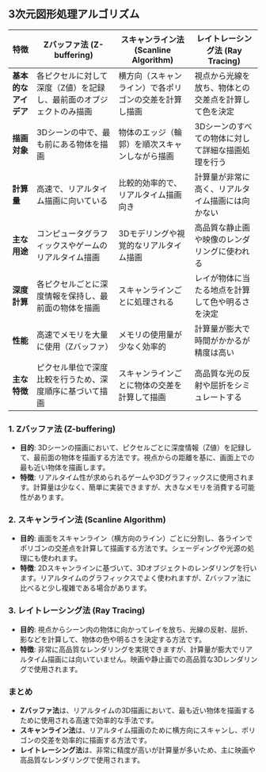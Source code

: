 ## 3次元図形処理アルゴリズム

| 特徴                         | Zバッファ法 (Z-buffering)                    | スキャンライン法 (Scanline Algorithm)        | レイトレーシング法 (Ray Tracing)              |
|------------------------------|--------------------------------------------|--------------------------------------------|---------------------------------------------|
| **基本的なアイデア**          | 各ピクセルに対して深度（Z値）を記録し、最前面のオブジェクトのみ描画 | 横方向（スキャンライン）で各ポリゴンの交差を計算し描画 | 視点から光線を放ち、物体との交差点を計算して色を決定 |
| **描画対象**                  | 3Dシーンの中で、最も前にある物体を描画      | 物体のエッジ（輪郭）を順次スキャンしながら描画 | 3Dシーンのすべての物体に対して詳細な描画処理を行う |
| **計算量**                    | 高速で、リアルタイム描画に向いている         | 比較的効率的で、リアルタイム描画向き         | 計算量が非常に高く、リアルタイム描画には向かない |
| **主な用途**                  | コンピュータグラフィックスやゲームのリアルタイム描画 | 3Dモデリングや視覚的なリアルタイム描画       | 高品質な静止画や映像のレンダリングに使われる     |
| **深度計算**                  | 各ピクセルごとに深度情報を保持し、最前面の物体を描画 | スキャンラインごとに処理される             | レイが物体に当たる地点を計算して色や明るさを決定 |
| **性能**                      | 高速でメモリを大量に使用（Zバッファ）      | メモリの使用量が少なく効率的               | 計算量が膨大で時間がかかるが精度は高い        |
| **主な特徴**                  | ピクセル単位で深度比較を行うため、深度順序に基づいて描画 | スキャンラインごとに物体の交差を計算して描画 | 高品質な光の反射や屈折をシミュレートする       |

### 1. **Zバッファ法 (Z-buffering)**
- **目的**: 3Dシーンの描画において、ピクセルごとに深度情報（Z値）を記録して、最前面の物体を描画する方法です。視点からの距離を基に、画面上での最も近い物体を描画します。
- **特徴**: リアルタイム性が求められるゲームや3Dグラフィックスに使用されます。計算量は少なく、簡単に実装できますが、大きなメモリを消費する可能性があります。

### 2. **スキャンライン法 (Scanline Algorithm)**
- **目的**: 画面をスキャンライン（横方向のライン）ごとに分割し、各ラインでポリゴンの交差点を計算して描画する方法です。シェーディングや光源の処理にも使われます。
- **特徴**: 2Dスキャンラインに基づいて、3Dオブジェクトのレンダリングを行います。リアルタイムのグラフィックスでよく使われますが、Zバッファ法に比べると少し複雑である場合があります。

### 3. **レイトレーシング法 (Ray Tracing)**
- **目的**: 視点からシーン内の物体に向かってレイを放ち、光線の反射、屈折、影などを計算して、物体の色や明るさを決定する方法です。
- **特徴**: 非常に高品質なレンダリングを実現できますが、計算量が膨大でリアルタイム描画には向いていません。映画や静止画での高品質な3Dレンダリングで使用されます。

### まとめ
- **Zバッファ法**は、リアルタイムの3D描画において、最も近い物体を描画するために使用される高速で効率的な手法です。
- **スキャンライン法**は、リアルタイム描画のために横方向にスキャンし、ポリゴンの交差を効率的に描画する方法です。
- **レイトレーシング法**は、非常に精度が高いが計算量が多いため、主に映画や高品質なレンダリングで使用されます。
